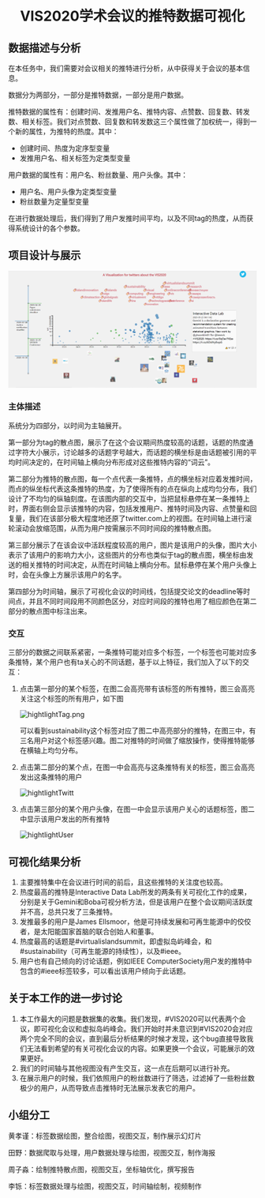 # <center>VIS2020学术会议的推特数据可视化</center>

## 数据描述与分析

在本任务中，我们需要对会议相关的推特进行分析，从中获得关于会议的基本信息。

数据分为两部分，一部分是推特数据，一部分是用户数据。

推特数据的属性有：创建时间、发推用户名、推特内容、点赞数、回复数、转发数、相关标签。我们对点赞数、回复数和转发数这三个属性做了加权统一，得到一个新的属性，为推特的热度。其中：
* 创建时间、热度为定序型变量
* 发推用户名、相关标签为定类型变量

用户数据的属性有：用户名、粉丝数量、用户头像。其中：
* 用户名、用户头像为定类型变量
* 粉丝数量为定量型变量

在进行数据处理后，我们得到了用户发推时间平均，以及不同tag的热度，从而获得系统设计的各个参数。

## 项目设计与展示

![overview.png](/readme_img/overview.png)

### 主体描述

系统分为四部分，以时间为主轴展开。

第一部分为tag的散点图，展示了在这个会议期间热度较高的话题，话题的热度通过字符大小展示，讨论越多的话题字号越大，而话题的横坐标是由话题被引用的平均时间决定的，在时间轴上横向分布形成对这些推特内容的“词云”。

第二部分为推特的散点图，每一个点代表一条推特，点的横坐标对应着发推时间，而点的纵坐标代表这条推特的热度，为了使得所有的点在纵向上成均匀分布，我们设计了不均匀的纵轴刻度。在该图内部的交互中，当把鼠标悬停在某一条推特上时，界面右侧会显示该推特的内容，包括发推用户、推特时间及内容、点赞量和回复量，我们在该部分极大程度地还原了twitter.com上的视图。在时间轴上进行滚轮滚动会放缩范围，从而为用户按需展示不同时间段的推特散点图。

第三部分展示了在该会议中活跃程度较高的用户，图片是该用户的头像，图片大小表示了该用户的影响力大小，这些图片的分布也类似于tag的散点图，横坐标由发送的相关推特的时间决定，从而在时间轴上横向分布。鼠标悬停在某个用户头像上时，会在头像上方展示该用户的名字。

第四部分为时间轴，展示了可视化会议的时间线，包括提交论文的deadline等时间点，并且不同时间段用不同颜色区分，对应时间段的推特也用了相应颜色在第二部分的散点图中标注出来。

### 交互

三部分的数据之间联系紧密，一条推特可能对应多个标签，一个标签也可能对应多条推特，某个用户也有ta关心的不同话题，基于以上特征，我们加入了以下的交互：

1. 点击第一部分的某个标签，在图二会高亮带有该标签的所有推特，图三会高亮关注这个标签的所有用户，如下图

   ![hightlightTag.png](/readme_img/hightlightTag.gif)

   可以看到sustainability这个标签对应了图二中高亮部分的推特，在图三中，有三名用户对这个标签感兴趣。图二对推特的时间做了缩放操作，使得推特能够在横轴上均匀分布。

2. 点击第二部分的某个点，在图一中会高亮与这条推特有关的标签，图三会高亮发出这条推特的用户

   ![hightlightTwitt](/readme_img/hightlightTwitt.gif)

3. 点击第三部分的某个用户头像，在图一中会显示该用户关心的话题标签，图二中显示该用户发出的所有推特

   ![hightlightUser](/readme_img/hightlightUser.gif)

## 可视化结果分析

1. 主要推特集中在会议进行时间的前后，且这些推特的关注度也较高。
2. 热度最高的推特是Interactive Data Lab所发的两条有关可视化工作的成果，分别是关于Gemini和Boba可视分析方法，但是该用户在整个会议期间活跃度并不高，总共只发了三条推特。
3. 发推最多的用户是James Ellsmoor，他是可持续发展和可再生能源中的佼佼者，是太阳能国家首脑的联合创始人和董事。
4. 热度最高的话题是#virtualislandsummit，即虚拟岛屿峰会，和#sustainability（可再生能源的持续性），以及#ieee。
5. 用户也有自己倾向的讨论话题，例如IEEE ComputerSociety用户发的推特中包含的#ieee标签较多，可以看出该用户倾向于此话题。

## 关于本工作的进一步讨论

1. 本工作最大的问题是数据集的收集。我们发现，#VIS2020可以代表两个会议，即可视化会议和虚拟岛屿峰会。我们开始时并未意识到#VIS2020会对应两个完全不同的会议，直到最后分析结果的时候才发现，这个bug直接导致我们无法看到希望的有关可视化会议的内容。如果更换一个会议，可能展示的效果更好。
2. 我们的时间轴与其他视图没有产生交互，这一点在后期可以进行补充。
3. 在展示用户的时候，我们依照用户的粉丝数进行了筛选，过滤掉了一些粉丝数极少的用户，从而导致点击推特时无法展示发表它的用户。

## 小组分工

黄孝谨：标签数据绘图，整合绘图，视图交互，制作展示幻灯片

田野：数据爬取与处理，用户数据处理与绘图，视图交互，制作海报

周子淼：绘制推特散点图，视图交互，坐标轴优化，撰写报告

李铄：标签数据处理与绘图，视图交互，时间轴绘制，视频制作